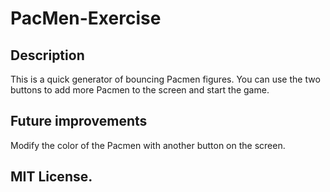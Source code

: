# PacMen-Exercise
## Description
This is a quick generator of bouncing Pacmen figures. You can use the two buttons to add more Pacmen to the screen and start the game.

## Future improvements 
Modify the color of the Pacmen with another button on the screen.

## MIT License.
